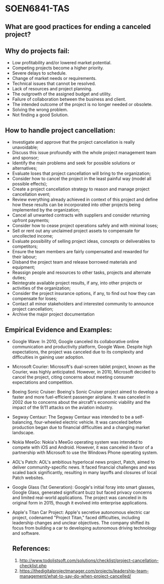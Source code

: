 # SOEN6841-TAS
## What are good practices for ending a canceled project?
## Why do projects fail: 
* Low profitability and/or lowered market potential.
* Competing projects become a higher priority.
* Severe delays to schedule. 
* Change of market needs or requirements.
* Technical issues that cannot be resolved.
* Lack of resources and project planning.
* The outgrowth of the assigned budget and utility.
* Failure of collaboration between the business and client.
* The intended outcome of the project is no longer needed or obsolete.
* Solving the wrong problem.
* Not finding a good Solution.
## How to handle project cancellation: 
* Investigate and approve that the project cancellation is really unavoidable;
* Discuss this issue profoundly with the whole project management team and sponsor;
* Identify the main problems and seek for possible solutions or alternatives;
* Evaluate loses that project cancellation will bring to the organization;
* Consider how to cancel the project in the least painful way (model all possible effects);
* Create a project cancellation strategy to reason and manage project cancellation event;
* Review everything already achieved in context of this project and define how these results can be incorporated into other projects being implemented by the organization;
* Cancel all unwanted contracts with suppliers and consider returning upfront payments;
* Consider how to cease project operations safely and with minimal loses;
* Sell or rent out any unclaimed project assets to compensate for uncollected income;
* Evaluate possibility of selling project ideas, concepts or deliverables to competitors;
* Ensure the team members are fairly compensated and rewarded for their labour;
* Disband the project team and release borrowed materials and equipment;
* Reassign people and resources to other tasks, projects and alternate duties;
* Reintegrate available project results, if any, into other projects or activities of the organization;
* Consider the project insurance options, if any, to find out how they can compensate for loses;
* Contact all minor stakeholders and interested community to announce project cancellation;
* Archive the major project documentation
## Empirical Evidence and Examples: 
* Google Wave: In 2010, Google canceled its collaborative online communication and productivity platform, Google Wave. Despite high expectations, the project was canceled due to its complexity and difficulties in gaining user adoption.

* Microsoft Courier: Microsoft's dual-screen tablet project, known as the Courier, was highly anticipated. However, in 2010, Microsoft decided to cancel the project, citing concerns about meeting consumer expectations and competition.

* Boeing Sonic Cruiser: Boeing's Sonic Cruiser project aimed to develop a faster and more fuel-efficient passenger airplane. It was canceled in 2002 due to concerns about the aircraft's economic viability and the impact of the 9/11 attacks on the aviation industry.

* Segway Centaur: The Segway Centaur was intended to be a self-balancing, four-wheeled electric vehicle. It was canceled before production began due to financial difficulties and a changing market landscape.

* Nokia MeeGo: Nokia's MeeGo operating system was intended to compete with iOS and Android. However, it was canceled in favor of a partnership with Microsoft to use the Windows Phone operating system.

* AOL's Patch: AOL's ambitious hyperlocal news project, Patch, aimed to deliver community-specific news. It faced financial challenges and was scaled back significantly, resulting in many layoffs and closures of local Patch websites.

* Google Glass (1st Generation): Google's initial foray into smart glasses, Google Glass, generated significant buzz but faced privacy concerns and limited real-world applications. The project was canceled in its original form in 2015, though it evolved into enterprise applications.

* Apple's Titan Car Project: Apple's secretive autonomous electric car project, codenamed "Project Titan," faced difficulties, including leadership changes and unclear objectives. The company shifted its focus from building a car to developing autonomous driving technology and software.


  ## References:
  1. http://www.todolistsoft.com/solutions/checklist/project-cancellation-checklist.php
  2. https://thedigitalprojectmanager.com/projects/leadership-team-management/what-to-say-do-when-project-cancelled/
